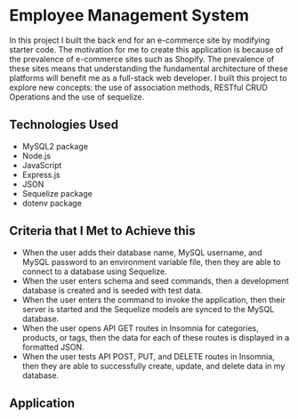# Employee Management System
In this project I built the back end for an e-commerce site by modifying starter code. The motivation for me to create this application is because of the prevalence of e-commerce sites such as Shopify. The prevalence of these sites means that understanding the fundamental architecture of these platforms will benefit me as a full-stack web developer. I built this project to explore new concepts: the use of association methods, RESTful CRUD Operations and the use of sequelize.

## Technologies Used
* MySQL2 package
* Node.js
* JavaScript
* Express.js 
* JSON
* Sequelize package
* dotenv package

## Criteria that I Met to Achieve this
* When the user adds their database name, MySQL username, and MySQL password to an environment variable file, then they are able to connect to a database using Sequelize.
* When the user enters schema and seed commands, then a development database is created and is seeded with test data.
* When the user enters the command to invoke the application, then their server is started and the Sequelize models are synced to the MySQL database.
* When the user opens API GET routes in Insomnia for categories, products, or tags, then the data for each of these routes is displayed in a formatted JSON.
* When the user tests API POST, PUT, and DELETE routes in Insomnia, then they are able to successfully create, update, and delete data in my database.

## Application
